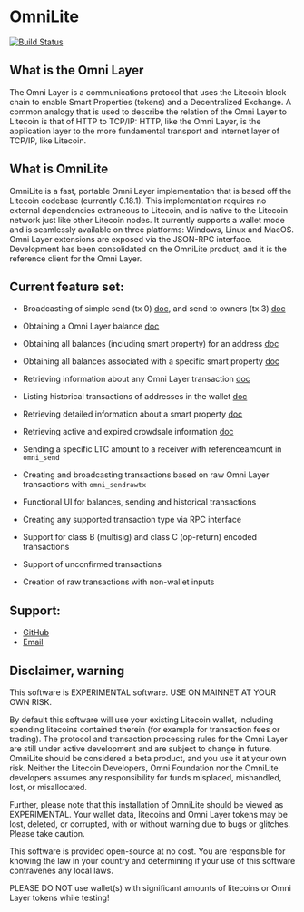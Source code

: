 OmniLite
=========================================

[![Build Status](https://travis-ci.com/omnilite/OmniLite.svg?branch=0.9.0)](https://travis-ci.org/omnilite/omnilite)

What is the Omni Layer
----------------------

The Omni Layer is a communications protocol that uses the Litecoin block chain to enable Smart Properties (tokens) and a Decentralized Exchange. A common analogy that is used to describe the relation of the Omni Layer to Litecoin is that of HTTP to TCP/IP: HTTP, like the Omni Layer, is the application layer to the more fundamental transport and internet layer of TCP/IP, like Litecoin.

What is OmniLite
-----------------

OmniLite is a fast, portable Omni Layer implementation that is based off the Litecoin codebase (currently 0.18.1). This implementation requires no external dependencies extraneous to Litecoin, and is native to the Litecoin network just like other Litecoin nodes. It currently supports a wallet mode and is seamlessly available on three platforms: Windows, Linux and MacOS. Omni Layer extensions are exposed via the JSON-RPC interface. Development has been consolidated on the OmniLite product, and it is the reference client for the Omni Layer.

Current feature set:
--------------------

* Broadcasting of simple send (tx 0) [doc](src/omnicore/doc/rpc-api.md#omni_send), and send to owners (tx 3) [doc](src/omnicore/doc/rpc-api.md#omni_sendsto)

* Obtaining a Omni Layer balance [doc](src/omnicore/doc/rpc-api.md#omni_getbalance)

* Obtaining all balances (including smart property) for an address [doc](src/omnicore/doc/rpc-api.md#omni_getallbalancesforaddress)

* Obtaining all balances associated with a specific smart property [doc](src/omnicore/doc/rpc-api.md#omni_getallbalancesforid)

* Retrieving information about any Omni Layer transaction [doc](src/omnicore/doc/rpc-api.md#omni_gettransaction)

* Listing historical transactions of addresses in the wallet [doc](src/omnicore/doc/rpc-api.md#omni_listtransactions)

* Retrieving detailed information about a smart property [doc](src/omnicore/doc/rpc-api.md#omni_getproperty)

* Retrieving active and expired crowdsale information [doc](src/omnicore/doc/rpc-api.md#omni_getcrowdsale)

* Sending a specific LTC amount to a receiver with referenceamount in `omni_send`

* Creating and broadcasting transactions based on raw Omni Layer transactions with `omni_sendrawtx`

* Functional UI for balances, sending and historical transactions

* Creating any supported transaction type via RPC interface

* Support for class B (multisig) and class C (op-return) encoded transactions

* Support of unconfirmed transactions

* Creation of raw transactions with non-wallet inputs

Support:
--------

* [GitHub](https://github.com/omnilite/omnilite/issues)
* [Email](mailto:contact@litecoinfoundation.net)

Disclaimer, warning
-------------------

This software is EXPERIMENTAL software. USE ON MAINNET AT YOUR OWN RISK.

By default this software will use your existing Litecoin wallet, including spending litecoins contained therein (for example for transaction fees or trading).
The protocol and transaction processing rules for the Omni Layer are still under active development and are subject to change in future.
OmniLite should be considered a beta product, and you use it at your own risk. Neither the Litecoin Developers, Omni Foundation nor the OmniLite developers assumes any responsibility for funds misplaced, mishandled, lost, or misallocated.

Further, please note that this installation of OmniLite should be viewed as EXPERIMENTAL. Your wallet data, litecoins and Omni Layer tokens may be lost, deleted, or corrupted, with or without warning due to bugs or glitches. Please take caution.

This software is provided open-source at no cost. You are responsible for knowing the law in your country and determining if your use of this software contravenes any local laws.

PLEASE DO NOT use wallet(s) with significant amounts of litecoins or Omni Layer tokens while testing!
